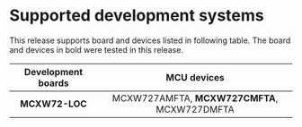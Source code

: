 # Supported development systems

This release supports board and devices listed in following table. The board and devices in bold were tested in this release.

|Development boards|MCU devices|
|:--:              |:--:       |
|**MCXW72-LOC**|MCXW727AMFTA, **MCXW727CMFTA**, MCXW727DMFTA<br>|
